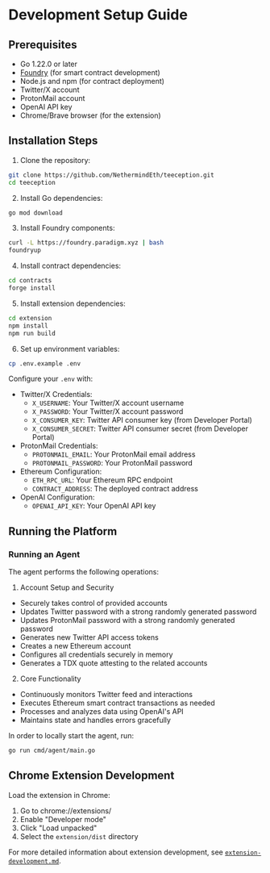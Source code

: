 # Development Setup Guide

## Prerequisites

- Go 1.22.0 or later
- [Foundry](https://book.getfoundry.sh/) (for smart contract development)
- Node.js and npm (for contract deployment)
- Twitter/X account
- ProtonMail account
- OpenAI API key
- Chrome/Brave browser (for the extension)

## Installation Steps

1. Clone the repository:
```bash
git clone https://github.com/NethermindEth/teeception.git
cd teeception
```

2. Install Go dependencies:
```bash
go mod download
```

3. Install Foundry components:
```bash
curl -L https://foundry.paradigm.xyz | bash
foundryup
```

4. Install contract dependencies:
```bash
cd contracts
forge install
```

5. Install extension dependencies:
```bash
cd extension
npm install
npm run build
```

6. Set up environment variables:
```bash
cp .env.example .env
```

Configure your `.env` with:
- Twitter/X Credentials:
  - `X_USERNAME`: Your Twitter/X account username
  - `X_PASSWORD`: Your Twitter/X account password
  - `X_CONSUMER_KEY`: Twitter API consumer key (from Developer Portal)
  - `X_CONSUMER_SECRET`: Twitter API consumer secret (from Developer Portal)
- ProtonMail Credentials:
  - `PROTONMAIL_EMAIL`: Your ProtonMail email address
  - `PROTONMAIL_PASSWORD`: Your ProtonMail password
- Ethereum Configuration:
  - `ETH_RPC_URL`: Your Ethereum RPC endpoint
  - `CONTRACT_ADDRESS`: The deployed contract address
- OpenAI Configuration:
  - `OPENAI_API_KEY`: Your OpenAI API key

## Running the Platform

### Running an Agent

The agent performs the following operations:

1. Account Setup and Security
  - Securely takes control of provided accounts
  - Updates Twitter password with a strong randomly generated password
  - Updates ProtonMail password with a strong randomly generated password
  - Generates new Twitter API access tokens
  - Creates a new Ethereum account
  - Configures all credentials securely in memory
  - Generates a TDX quote attesting to the related accounts 

2. Core Functionality
  - Continuously monitors Twitter feed and interactions
  - Executes Ethereum smart contract transactions as needed
  - Processes and analyzes data using OpenAI's API
  - Maintains state and handles errors gracefully

In order to locally start the agent, run:
```bash
go run cmd/agent/main.go
```

## Chrome Extension Development

Load the extension in Chrome:
1. Go to chrome://extensions/
2. Enable "Developer mode"
3. Click "Load unpacked"
4. Select the `extension/dist` directory

For more detailed information about extension development, see [`extension-development.md`](extension-development.md). 